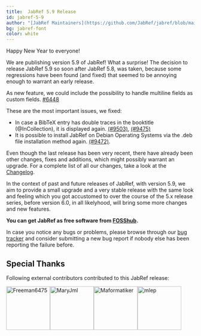 ```yaml
---
title:  JabRef 5.9 Release 
id: jabref-5-9
author: "[JabRef Maintainers](https://github.com/JabRef/jabref/blob/main/MAINTAINERS)"
bg: jabref-font
color: white 
---
```


Happy New Year to everyone!

We are publishing version 5.9 of JabRef! What a surprise! The decision to release JabRef 5.9 so soon after JabRef 5.8, was taken, because some regressions have been found (and fixed) that seemed to be annoying enough to warrant an early release.

As new feature, we could include the possibility to handle multiline fields as custom fields. [#6448](https://github.com/JabRef/jabref/issues/6448)

These are the most important issues, we fixed:

- In case a BibTeX entry has double traces in the booktitle (@InCollection), it is displayed again. [(#9503)](https://github.com/JabRef/jabref/issues/9503), [(#9475)](https://github.com/JabRef/jabref/issues/9475)
- It is possible to install JabRef on Debian Operating Systems via the .deb file installation method again. [(#9472)](https://github.com/JabRef/jabref/issues/9472).

Even though the last release has been very recent, there have already been other changes, fixes and additions, which might possibly warrant an upgrade.
For a complete list of all our changes, take a look at the [Changelog](https://github.com/JabRef/jabref/blob/main/CHANGELOG.md#changelog).

In the context of past and future releases of JabRef, with version 5.9, we aim to provide a small upgrade and a very stable release with the same look and feeling which you got accustomed to over the course of the 5.x release series, before version 6.0, in all likelyhood, will bring some more changes and new features.

**You can get JabRef as free software from [FOSShub](https://www.fosshub.com/JabRef.html).**

In case you notice any bugs or problems, please browse through our [bug tracker](https://github.com/JabRef/jabref/issues) and consider submitting a new bug report if nobody else has been reporting the failure before.

## Special Thanks

Following external contributors contributed to this JabRef release: 

[<img alt="Freeman6475" src="https://avatars.githubusercontent.com/u/96061552?v=4&s=117" width="117">](https://github.com/Freeman6475)[<img alt="MaryJml" src="https://avatars.githubusercontent.com/u/86668599?v=4&s=117" width="117">](https://github.com/MaryJml)[<img alt="Maformatiker" src="https://avatars.githubusercontent.com/u/26503503?v=4&s=117" width="117">](https://github.com/Maformatiker)[<img alt="mlep" src="https://avatars.githubusercontent.com/u/6931104?v=4&s=117" width="117">](https://github.com/mlep)

